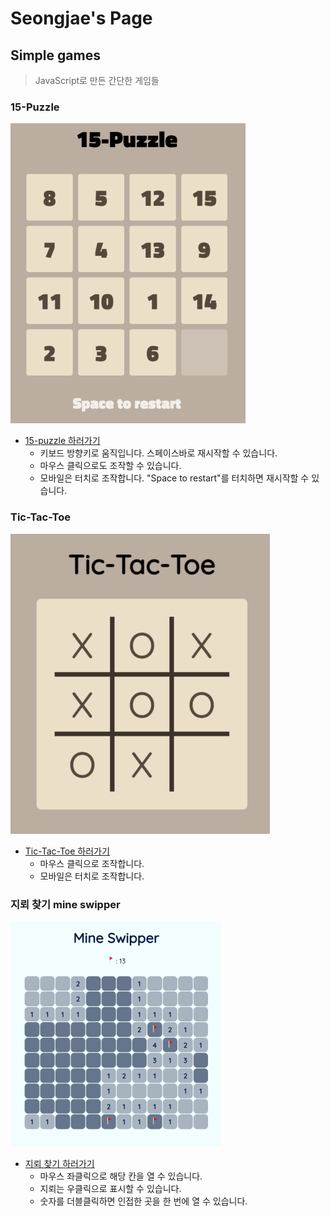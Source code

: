 # Seongjae's Page

## Simple games

> JavaScript로 만든 간단한 게임들

### 15-Puzzle

![15_puzzle](README.assets/15_puzzle.png)

- [15-puzzle 하러가기](https://seongjaee.github.io/simple_games/15-puzzle.html)
  - 키보드 방향키로 움직입니다. 스페이스바로 재시작할 수 있습니다.
  - 마우스 클릭으로도 조작할 수 있습니다.
  - 모바일은 터치로 조작합니다. "Space to restart"를 터치하면 재시작할 수 있습니다.

### Tic-Tac-Toe

![tic-tac-toe](README.assets/tic-tac-toe.png)

- [Tic-Tac-Toe 하러가기](https://seongjaee.github.io/simple_games/tic-tac-toe.html)
  - 마우스 클릭으로 조작합니다.
  - 모바일은 터치로 조작합니다.

### 지뢰 찾기 mine swipper

![mine_swipper](README.assets/mine_swipper.png)

- [지뢰 찾기 하러가기](https://seongjaee.github.io/simple_games/mine-swipper)
  - 마우스 좌클릭으로 해당 칸을 열 수 있습니다.
  - 지뢰는 우클릭으로 표시할 수 있습니다.
  - 숫자를 더블클릭하면 인접한 곳을 한 번에 열 수 있습니다.
